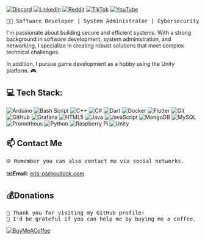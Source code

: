 
[![Discord](https://img.shields.io/badge/Discord-%237289DA.svg?logo=discord&logoColor=white)](htttps://discord.gg/https://discord.gg/FV7dA3Nr) 
[![LinkedIn](https://img.shields.io/badge/LinkedIn-%230077B5.svg?logo=linkedin&logoColor=white)](https://linkedin.com/in/) 
[![Reddit](https://img.shields.io/badge/Reddit-%23FF4500.svg?logo=Reddit&logoColor=white)](https://reddit.com/user/) 
[![TikTok](https://img.shields.io/badge/TikTok-%23000000.svg?logo=TikTok&logoColor=white)](https://tiktok.com/) 
[![YouTube](https://img.shields.io/badge/YouTube-%23FF0000.svg?logo=YouTube&logoColor=white)](https://youtube.com/c/https://www.youtube.com/) 

<pre>
👨‍💻 Software Developer | System Administrator | Cybersecurity & Networking Enthusiast </pre>
I'm passionate about building secure and efficient systems. With a strong background in software development, system administration, and networking, I specialize in creating robust solutions that meet complex technical challenges.

In addition, I pursue game development as a hobby using the Unity platform. 🎮


## 💻 Tech Stack:
![Arduino](https://img.shields.io/badge/-Arduino-00979D?style=for-the-badge&logo=Arduino&logoColor=white)
![Bash Script](https://img.shields.io/badge/bash_script-%23121011.svg?style=for-the-badge&logo=gnu-bash&logoColor=white) 
![C++](https://img.shields.io/badge/c++-%2300599C.svg?style=for-the-badge&logo=c%2B%2B&logoColor=white) 
![C#](https://img.shields.io/badge/c%23-%23239120.svg?style=for-the-badge&logo=csharp&logoColor=white) 
![Dart](https://img.shields.io/badge/dart-%230175C2.svg?style=for-the-badge&logo=dart&logoColor=white)
![Docker](https://img.shields.io/badge/docker-%230db7ed.svg?style=for-the-badge&logo=docker&logoColor=white)
![Flutter](https://img.shields.io/badge/Flutter-%2302569B.svg?style=for-the-badge&logo=Flutter&logoColor=white) 
![Git](https://img.shields.io/badge/git-%23F05033.svg?style=for-the-badge&logo=git&logoColor=white) 
![GitHub](https://img.shields.io/badge/github-%23121011.svg?style=for-the-badge&logo=github&logoColor=white) 
![Grafana](https://img.shields.io/badge/grafana-%23F46800.svg?style=for-the-badge&logo=grafana&logoColor=white) 
![HTML5](https://img.shields.io/badge/html5-%23E34F26.svg?style=for-the-badge&logo=html5&logoColor=white) 
![Java](https://img.shields.io/badge/java-%23ED8B00.svg?style=for-the-badge&logo=openjdk&logoColor=white) 
![JavaScript](https://img.shields.io/badge/javascript-%23323330.svg?style=for-the-badge&logo=javascript&logoColor=%23F7DF1E) 
![MongoDB](https://img.shields.io/badge/MongoDB-%234ea94b.svg?style=for-the-badge&logo=mongodb&logoColor=white)
![MySQL](https://img.shields.io/badge/mysql-4479A1.svg?style=for-the-badge&logo=mysql&logoColor=white) 
![Prometheus](https://img.shields.io/badge/Prometheus-E6522C?style=for-the-badge&logo=Prometheus&logoColor=white) 
![Python](https://img.shields.io/badge/python-3670A0?style=for-the-badge&logo=python&logoColor=ffdd54) 
![Raspberry Pi](https://img.shields.io/badge/-Raspberry_Pi-C51A4A?style=for-the-badge&logo=Raspberry-Pi) 
![Unity](https://img.shields.io/badge/unity-%23000000.svg?style=for-the-badge&logo=unity&logoColor=white)

## 📫 Contact Me
<pre>
🌐 Remember you can also contact me via social networks.
</pre>
**✉️Email:** [eris-os@outlook.com](mailto:eris-os@outlook.com)


## 💰Donations
<pre>
👋 Thank you for visiting my GitHub profile!
🍵 I'd be grateful if you can help me by buying me a coffee.
</pre>
[![BuyMeACoffee](https://img.shields.io/badge/Buy%20Me%20a%20Coffee-ffdd00?style=for-the-badge&logo=buy-me-a-coffee&logoColor=black)](https://buymeacoffee.com/eris_os) 


